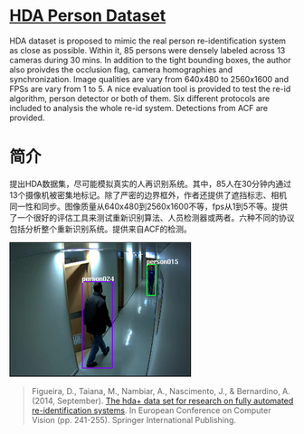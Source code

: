 # [HDA Person Dataset](http://vislab.isr.ist.utl.pt/hda-dataset/)

HDA dataset is proposed to mimic the real person re-identification system as close as possible. Within it, 85 persons were densely labeled across 13 cameras during 30 mins. In addition to the tight bounding boxes, the author also proivdes the occlusion flag, camera homographies and synchronization. Image qualities are vary from 640x480 to 2560x1600 and FPSs are vary from 1 to 5. A nice evaluation tool is provided to test the re-id algorithm, person detector or both of them. Six different protocols are included to analysis the whole re-id system. Detections from ACF are provided.

# 简介

提出HDA数据集，尽可能模拟真实的人再识别系统。其中，85人在30分钟内通过13个摄像机被密集地标记。除了严密的边界框外，作者还提供了遮挡标志、相机同一性和同步。图像质量从640x480到2560x1600不等，fps从1到5不等。提供了一个很好的评估工具来测试重新识别算法、人员检测器或两者。六种不同的协议包括分析整个重新识别系统。提供来自ACF的检测。

![img](imgs/eg_HDA.png)

> Figueira, D., Taiana, M., Nambiar, A., Nascimento, J., & Bernardino, A. (2014, September). [The hda+ data set for research on fully automated re-identification systems](https://link.springer.com/content/pdf/10.1007%2F978-3-319-16199-0_17.pdf). In European Conference on Computer Vision (pp. 241-255). Springer International Publishing.

